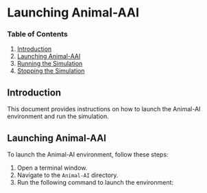 # Launching Animal-AAI

### Table of Contents

1. [Introduction](#introduction)
2. [Launching Animal-AAI](#launching-animal-aai)
3. [Running the Simulation](#running-the-simulation)
4. [Stopping the Simulation](#stopping-the-simulation)

## Introduction

This document provides instructions on how to launch the Animal-AI environment and run the simulation.

## Launching Animal-AAI

To launch the Animal-AI environment, follow these steps:

1. Open a terminal window.
2. Navigate to the `Animal-AI` directory.
3. Run the following command to launch the environment:

